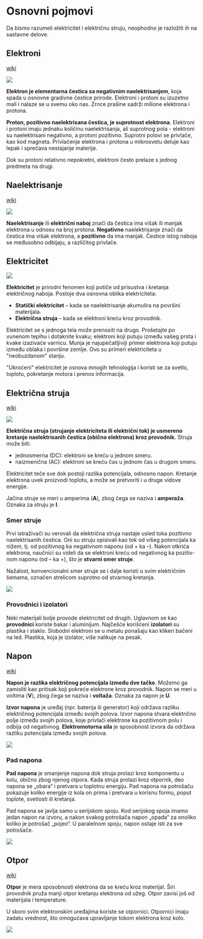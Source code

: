 # Osnovni pojmovi

Da bismo razumeli elektricitet i električnu struju, neophodno je razložiti ih na sastavne delove.

## Elektroni

[wiki](https://sh.wikipedia.org/wiki/Elektron)

![](slike/electron.png)

**Elektron je elementarna čestica sa negativnim naelektrisanjem**, koja spada u osnovne gradivne čestice prirode. Elektroni i protoni su izuzetno mali i nalaze se u svemu oko nas. Zrnce prašine sadrži milione elektrona i protona.

**Proton, pozitivno naelektrisana čestica, je suprotnost elektrona**. Elektroni i protoni imaju jednaku količinu naelektrisanja, ali suprotnog pola - elektroni su naelektrisani negativno, a protoni pozitivno. Suprotni polovi se privlače, kao kod magneta. Privlačenje elektrona i protona u mikrosvetu deluje kao lepak i sprečava nestajanje materije.

Dok su protoni relativno nepokretni, elektroni često prelaze s jednog predmeta na drugi. 

## Naelektrisanje

[wiki](https://sh.wikipedia.org/wiki/Elektricitet)

![](slike/naelektrisanje.png)

**Naelektrisanje** ili **električni naboj** znači da čestica ima višak ili manjak elektrona u odnosu na broj protona. **Negativno** naelektrisanje znači da čestica ima višak elektrona, a **pozitivno** da ima manjak. Čestice istog naboja se međusobno odbijaju, a različitog privlače.

## Elektricitet

![](https://upload.wikimedia.org/wikipedia/commons/thumb/4/4b/Lightning3.jpg/330px-Lightning3.jpg)

**Elektricitet** je prirodni fenomen koji potiče od prisustva i kretanja električnog naboja. Postoje dva osnovna oblika elektriciteta:

* **Statički elektricitet** – kada se naelektrisanje akumulira na površini materijala.
* **Električna struja** – kada se elektroni kreću kroz provodnik.

Elektricitet se s jednoga tela može prenositi na drugo. Prošetajte po vunenom tepihu i dotaknite kvaku; elektroni koji putuju između vašeg prsta i kvake izazivaće varnicu. Munja je najupečatljiviji primer elektrona koji putuju između oblaka i površine zemlje. Ovo su primeri elektriciteta u "neobuzdanom" stanju.

"Ukroćeni" elektricitet je osnova mnogih tehnologija i koristi se za svetlo, toplotu, pokretanje motora i prenos informacija.

## Električna struja

[wiki](https://sh.wikipedia.org/wiki/Elektri%C4%8Dna_struja)

![](slike/struja.gif)

**Električna struja (strujanje elektriciteta ili električni tok) je usmereno kretanje naelektrisanih čestica (obično elektrona) kroz provodnik.** Struja može biti:

- jednosmerna (DC): elektroni se kreću u jednom smeru.
- naizmenična (AC): elektroni se kreću čas u jednom čas u drugom smeru.

Elektricitet teče sve dok postoji razlika potencijala, odnosno napon. Kretanje elektrona uvek proizvodi toplotu, a može se pretvoriti i u druge vidove energije.

Jačina struje se meri u amperima (**A**), zbog čega se naziva i **amperaža**. Oznaka za struju je **I**. 

### Smer struje

Prvi istraživači su verovali da električna stru­ja nastaje usled toka pozitivno naelektri­sanih čestica. Oni su struju opisivali kao tok od višeg potencijala ka nižem, tj. od pozitivnog ka negativnom naponu (od + ka –). Nakon otkrića elektrona, naučnici su videli da se elektroni kreću od negativnog ka pozitiv­nom naponu (od – ka +), što je **stvarni smer struje**. 

Nažalost, konvencionalni smer struje se i dalje koristi u svim električnim šemama, označen strelicom suprotno od stvarnog kretanja.

![](slike/smer-struje.png)

### Provodnici i izolatori

Neki materijali bolje provode elektricitet od drugih. Uglavnom se kao **provodnici** koriste bakar i aluminijum. Najčešće korišćeni **izolatori** su plastika i staklo. Slobodni elektroni se u metalu ponašaju kao klikeri bačeni na led. Plastika, koja je izolator, više nalikuje na pesak. 

## Napon

[wiki](https://sh.wikipedia.org/wiki/Elektri%C4%8Dni_napon)

**Napon je razlika električnog potencijala između dve tačke**. Možemo ga zamisliti kao pritisak koji pokreće elektrone kroz provodnik. Napon se meri u voltima (**V**), zbog čega se naziva i **voltaža**. Oznaka za napon je **U**.

**Izvor napona** je uređaj (npr. baterija ili generator) koji održava razliku električnog potencijala između svojih polova. Izvor napona stvara električno polje između svojih polova, koje privlači elektrone ka pozitivnom polu i odbija od negativnog. **Elektromotorna sila** je sposobnost izvora da održava razliku potencijala između svojih polova.

![](https://upload.wikimedia.org/wikipedia/commons/9/9b/Potential.jpg)

### Pad napona

**Pad napona** je smanjenje napona dok struja prolazi kroz komponentu u kolu, obično zbog njenog otpora. Kada struja prolazi kroz otpornik, deo napona se „obara“ i pretvara u toplotnu energiju. Pad napona na potrošaču pokazuje koliko energije iz kola on prima i pretvara u korisnu formu, poput toplote, svetlosti ili kretanja.

Pad napona se javlja samo u serijskom spoju. Kod serijskog spoja imamo jedan napon na izvoru, a nakon svakog potrošača napon „opada“ za onoliko koliko je potrošač „pojeo“. U paralelnom spoju, napon ostaje isti za sve potrošače. 

![](slike/pad-napona.png)

## Otpor

[wiki](https://sh.wikipedia.org/wiki/Elektri%C4%8Dni_otpor_i_vodljivost)

**Otpor** je mera sposobnosti elektrona da se kreću kroz materijal. Širi provodnik pruža manji otpor kretanju elektrona od užeg. Otpor zavisi još od materijala i temperature.

U skoro svim elektronskim uređajima koriste se otpornici. Otpornici imaju zadatu vrednost, što omogućava upravljanje tokom elektrona kroz kolo.

![](slike/otpor.jpg)
